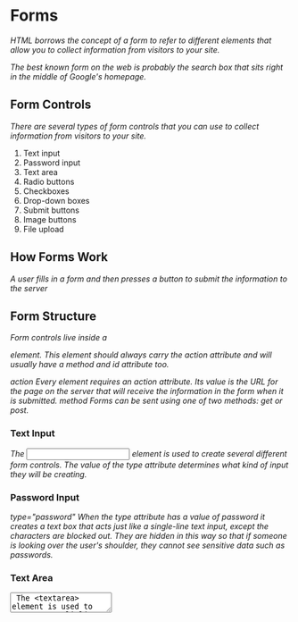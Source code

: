 # Forms

*HTML borrows the concept of a form to refer to different elements that allow you to collect information from visitors to your site.*

*The best known form on the web is probably the search box that sits right in the middle of Google's homepage.*

## Form Controls

*There are several types of form controls that you can use to collect information from visitors to your site.*

1. Text input
2. Password input
3. Text area
4. Radio buttons
5. Checkboxes
6. Drop-down boxes
7. Submit buttons
8. Image buttons
9. File upload

## How Forms Work

*A user fills in a form and then presses a button to submit the information to the server*

## Form Structure

*Form controls live inside a <form> element. This element should always carry the action attribute and will usually have a method and id attribute too.*

*action Every <form> element requires an action attribute. Its value is the URL for the page on the server that will receive the information in the form when it is submitted. method Forms can be sent using one of two methods: get or post.*

### Text Input

*The <input> element is used to create several different form controls. The value of the type attribute determines what kind of input they will be creating.*

### Password Input

*type="password" When the type attribute has a value of password it creates a text box that acts just like a single-line text input, except the characters are blocked out. They are hidden in this way so that if someone is looking over the user's shoulder, they cannot see sensitive data such as passwords.*

### Text Area

*<textarea> The <textarea> element is used to create a mutli-line text input. Unlike other input elements this is not an empty element. It should therefore have an opening and a closing tag.*

### Radio Button

*type="radio" Radio buttons allow users to pick just one of a number of options.*

### Checkbox

*type="checkbox" Checkboxes allow users to select (and unselect) one or more options in answer to a question*

### Drop Down List Box

*A drop down list box (also known as a select box) allows users to select one option from a drop down list.*

### Multiple Select Box

#### File Input Box

*If you want to allow users to upload a file (for example an image, video, mp3, or a PDF), you will need to use a file input box.*

### Submit Button

*type="submit" The submit button is used to send a form to the server.*

#### Grouping Form Elements

*You can group related form controls together inside the element. This is particularly helpful for longer forms.*

### Form Validation

*You have probably seen forms on the web that give users messages if the form control has not been filled in correctly; this is known as form validation.*

### HTML5: Date Input

*Many forms need to gather information such as dates, email addresses, and URLs. This has traditionally been done using text inputs.*

### Email & URL Input

*HTML5 has also introduced inputs that allow visitors to enter email addresses and URLs. Browsers that do not support these input types will just treat them as text boxes.*

1. type="email" If you ask a user for an email address, you can use the email input. Browsers that support HTML5 validation will check that the user has provided information in the correct format of an email address. Some smart phones also optimize their keyboard to display the keys you are most likely to need when entering an email address (such as the @ symbol).

3. type="url" A URL input can be used when you are asking a user for a web page address. Browsers that support HTML5 validation will check that the user has provided information in the format of a URL. Some smart phones also optimize their keyboard to display the keys you are most likely to need when entering a URL.

### HTML5: Search Input

*If you want to create a single line text box for search queries, HTML5 provides a special type of input for that purpose.*

### Images for Bullets

*You can specify an image to act as a bullet point using the list-style-image property. The value starts with the letters url and is followed by a pair of parentheses. Inside the parentheses, the path to the image is given inside double quotes.*

### Positioning the Marker

*Lists are indented into the page by default and the list-style�position property indicates whether the marker should appear on the inside or the outside of the box containing the main points. This property can take one of two values:*

1. outside
2. inside

### List Shorthand

*As with several of the other CSS properties, there is a property that acts as a shorthand for list styles. It is called list-style, and it allows you to express the markers' style, image and position properties in any order.*

### Table Properties

*You have already met several properties that are commonly used with tables. Here we will put them together in a single example using the following.*

1. width to set the width of the table.
2. padding to set the space between the border of each table cell and its content.
3. text-transform to convert the content of the table headers to uppercase.
4. etter-spacing, font-size to add additional styling to the content of the table headers.
5. border-top, border-bottom to set borders above and below the table headers.
6. text-align to align the writing to the left of some table cells and to the right of the others.
7. background-color to change the background color of the alternating table rows.
8. hover to highlight a table row when a user's mouse goes over it.

### Cursor Styles

*he cursor property allows you to control the type of mouse cursor that should be displayed to users. For example, on a form you might set the cursor to be a hand when the user hovers over it. Here are the most commonly used values for this property*

### Web Developer Toolbar

*This helpful extension for Firefox and Chrome provides tools to show you the CSS styles that apply to an element when you hover over it, along with the structure of the HTML.*

### Events

*When you browse the web, your browser registers different types of events. It's the browser's way of saying, "Hey, this just happened." Your script can then respond to these events.*

### HOW EVENTS TRIGGER JAVASCRIPT CODE

*When the user interacts with the HTML on a web page, there are three steps involved in getting it to trigger some JavaScript code. Together these steps are known as event handling.*

*Select t he element node(s) you want the script to respond to.*

*Indicate which event on the selected node(s) will trigger the response.*

*State the code you want to run when the event occurs. HTML EVENT HANDLER ATTRIBUTES (DO NOT USE).*

*TRADITIONAL DOM EVENT HANDLERS All modern browsers understand this way of creating an event handler, but you can only attach one function to each event handler.*

*Event listeners are a more recent approach to handling events. They can deal with more than one function at a time but they are not supported in older browsers.*

### THE EVENT OBJECT

*When an event occurs, the event object tells you information about the event, and the element it happened upon.*

*Below you can see how you get the event object in IES-8. It is not passed automatically to event handler/listener functions; but it is available as a child of the window object.*

### EVENT DELEGATION

*Creating event listeners for a lot of elements can slow down a page, but event flow allows you to listen for an event on a parent element.*

### USER INTERFACE EVENTS

*User interface CUI) events occur as a result of interaction with the browser window rather than the HTML page contained within it, e.g., a page having loaded or the browser window being resized.*

### FOCUS & BLUR EVENTS

*The HTML elements you can interact with, such as links and form elements, can gain focus. These events fire when they gain or lose focus.*

### MUTATION EVENTS & OBSERVERS

*Whenever elements are added to or removed from the DOM, its structure changes. This change triggers a mutation event.*